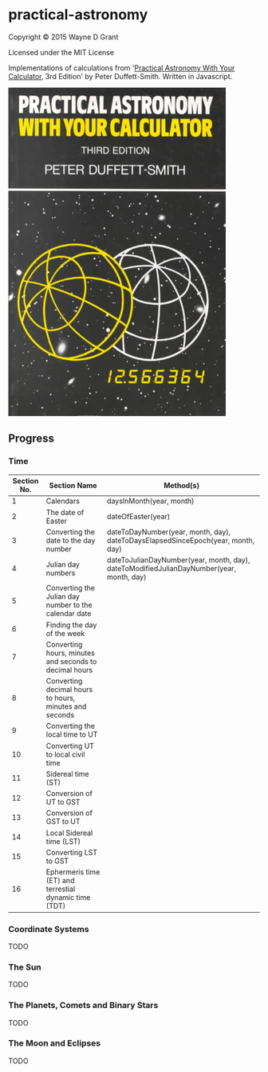 # practical-astronomy

Copyright © 2015 Wayne D Grant

Licensed under the MIT License

Implementations of calculations from '[Practical Astronomy With Your Calculator](https://en.wikipedia.org/wiki/Practical_Astronomy_with_your_Calculator), 3rd Edition' by Peter Duffett-Smith. Written in Javascript.

![alt tag](practical-astronomy-with-your-calculator.jpg)

## Progress

### Time

| Section No. | Section Name                                           | Method(s)                                                                        |
|-------------|--------------------------------------------------------|----------------------------------------------------------------------------------|
| 1           | Calendars                                              | daysInMonth(year, month)                                                         |
| 2           | The date of Easter                                     | dateOfEaster(year)                                                               |
| 3           | Converting the date to the day number                  | dateToDayNumber(year, month, day), dateToDaysElapsedSinceEpoch(year, month, day) |
| 4           | Julian day numbers                                     | dateToJulianDayNumber(year, month, day), dateToModifiedJulianDayNumber(year, month, day) |
| 5           | Converting the Julian day number to the calendar date  |                                                                                  |
| 6           | Finding the day of the week                            |                                                                                  |
| 7           | Converting hours, minutes and seconds to decimal hours |                                                                                  |
| 8           | Converting decimal hours to hours, minutes and seconds |                                                                                  |
| 9           | Converting the local time to UT                        |                                                                                  |
| 10          | Converting UT to local civil time                      |                                                                                  |
| 11          | Sidereal time (ST)                                     |                                                                                  |
| 12          | Conversion of UT to GST                                |                                                                                  |
| 13          | Conversion of GST to UT                                |                                                                                  |
| 14          | Local Sidereal time (LST)                              |                                                                                  |
| 15          | Converting LST to GST                                  |                                                                                  |
| 16          | Ephermeris time (ET) and terrestial dynamic time (TDT) |                                                                                  |

### Coordinate Systems

TODO

### The Sun

TODO

### The Planets, Comets and Binary Stars

TODO

### The Moon and Eclipses

TODO
